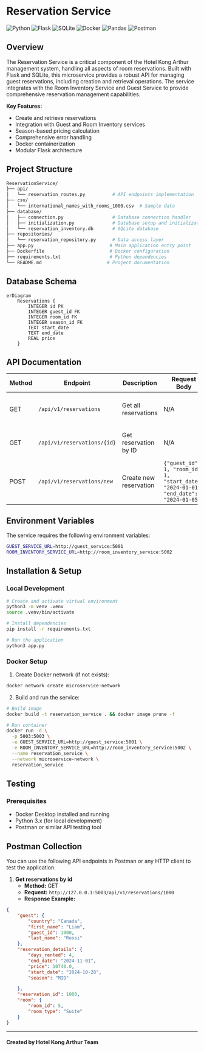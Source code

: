 # Reservation Service

![Python](https://img.shields.io/badge/python-3670A0?style=for-the-badge&logo=python&logoColor=ffdd54)
![Flask](https://img.shields.io/badge/flask-%23000.svg?style=for-the-badge&logo=flask&logoColor=white)
![SQLite](https://img.shields.io/badge/sqlite-%2307405e.svg?style=for-the-badge&logo=sqlite&logoColor=white)
![Docker](https://img.shields.io/badge/docker-%230db7ed.svg?style=for-the-badge&logo=docker&logoColor=white)
![Pandas](https://img.shields.io/badge/pandas-%23150458.svg?style=for-the-badge&logo=pandas&logoColor=white)
![Postman](https://img.shields.io/badge/Postman-FF6C37?style=for-the-badge&logo=postman&logoColor=white)

## Overview

The Reservation Service is a critical component of the Hotel Kong Arthur management system, handling all aspects of room reservations. Built with Flask and SQLite, this microservice provides a robust API for managing guest reservations, including creation and retrieval operations. The service integrates with the Room Inventory Service and Guest Service to provide comprehensive reservation management capabilities.

**Key Features:**
- Create and retrieve reservations
- Integration with Guest and Room Inventory services
- Season-based pricing calculation
- Comprehensive error handling
- Docker containerization
- Modular Flask architecture

## Project Structure

```bash
ReservationService/
├── api/
│   └── reservation_routes.py          # API endpoints implementation
├── csv/
│   └── international_names_with_rooms_1000.csv  # Sample data
├── database/
│   ├── connection.py                  # Database connection handler
│   ├── initialization.py              # Database setup and initialization
│   └── reservation_inventory.db       # SQLite database
├── repositories/
│   └── reservation_repository.py      # Data access layer
├── app.py                            # Main application entry point
├── Dockerfile                        # Docker configuration
├── requirements.txt                  # Python dependencies
└── README.md                        # Project documentation
```

## Database Schema

```mermaid
erDiagram
    Reservations {
        INTEGER id PK
        INTEGER guest_id FK
        INTEGER room_id FK
        INTEGER season_id FK
        TEXT start_date
        TEXT end_date
        REAL price
    }
```

## API Documentation

| Method | Endpoint | Description | Request Body | Response (200) | Error Responses |
|--------|----------|-------------|--------------|----------------|-----------------|
| GET | `/api/v1/reservations` | Get all reservations | N/A | `[{"reservation_id": 1, "guest": {...}, "room": {...}, "reservation_details": {...}}]` | 404: `{"error": "No reservations found"}` |
| GET | `/api/v1/reservations/{id}` | Get reservation by ID | N/A | `{"reservation_id": 1, "guest": {...}, "room": {...}, "reservation_details": {...}}` | 404: `{"error": "Reservation not found"}` |
| POST | `/api/v1/reservations/new` | Create new reservation | `{"guest_id": 1, "room_id": 1, "start_date": "2024-01-01", "end_date": "2024-01-05"}` | `{"message": "Reservation created successfully"}` | 400: `{"error": "Missing required field(s)"}` |

## Environment Variables

The service requires the following environment variables:

```bash
GUEST_SERVICE_URL=http://guest_service:5001
ROOM_INVENTORY_SERVICE_URL=http://room_inventory_service:5002
```

## Installation & Setup

### Local Development

```bash
# Create and activate virtual environment
python3 -m venv .venv
source .venv/bin/activate

# Install dependencies
pip install -r requirements.txt

# Run the application
python3 app.py
```

### Docker Setup

1. Create Docker network (if not exists):
```bash
docker network create microservice-network
```

2. Build and run the service:
```bash
# Build image
docker build -t reservation_service . && docker image prune -f

# Run container
docker run -d \
  -p 5003:5003 \
  -e GUEST_SERVICE_URL=http://guest_service:5001 \
  -e ROOM_INVENTORY_SERVICE_URL=http://room_inventory_service:5002 \
  --name reservation_service \
  --network microservice-network \
  reservation_service
```

## Testing

### Prerequisites
- Docker Desktop installed and running
- Python 3.x (for local development)
- Postman or similar API testing tool

## Postman Collection
You can use the following API endpoints in Postman or any HTTP client to test the application.

1. **Get reservations by id**
   - **Method:** GET
   - **Request:** `http://127.0.0.1:5003/api/v1/reservations/1000`
   - **Response Example:**
```json
{
    "guest": {
        "country": "Canada",
        "first_name": "Liam",
        "guest_id": 1000,
        "last_name": "Rossi"
    },
    "reservation_details": {
        "days_rented": 4,
        "end_date": "2024-11-01",
        "price": 10740.0,
        "start_date": "2024-10-28",
        "season": "MID"

    },
    "reservation_id": 1000,
    "room": {
        "room_id": 5,
        "room_type": "Suite"
    }
}
```

---

#### Created by Hotel Kong Arthur Team
